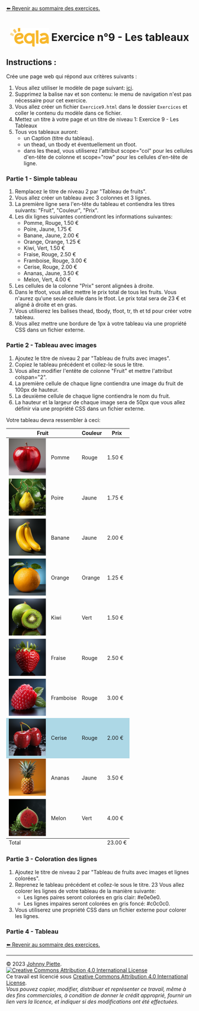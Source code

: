 
[:arrow_left: Revenir au sommaire des exercices.](/Exercices/README.md#exercices)
<h1 id="exercice9" style="display: flex; align-items: center; justify-content: center;">
    <img src="/Images/Eqla.png" style="height:50px" alt="Logo d'Eqla">
    &nbsp;Exercice n°9 - Les tableaux
</h1>

## Instructions :

Crée une page web qui répond aux critères suivants :

1. Vous allez utiliser le modèle de page suivant: [ici](https://raw.githubusercontent.com/ZamBoyle/Eqla_HTML/master/Exercices/template.html).
2. Supprimez la balise nav et son contenu: le menu de navigation n'est pas nécessaire pour cet exercice.
2. Vous allez créer un fichier `Exercice9.html` dans le dossier `Exercices` et coller le contenu du modèle dans ce fichier.
3. Mettez un titre à votre page et un titre de niveau 1: Exercice 9 - Les Tableaux
4. Tous vos tableaux auront:
    - un Caption (titre du tableau).
    - un thead, un tbody et éventuellement un tfoot.
    - dans les thead, vous utiliserez l'attribut scope="col" pour les cellules d'en-tête de colonne et scope="row" pour les cellules d'en-tête de ligne.

### Partie 1 - Simple tableau
1. Remplacez le titre de niveau 2 par "Tableau de fruits".
2. Vous allez créer un tableau avec 3 colonnes et 3 lignes.
3. La première ligne sera l'en-tête du tableau et contiendra les titres suivants: "Fruit", "Couleur", "Prix".
4. Les dix lignes suivantes contiendront les informations suivantes:
    * Pomme, Rouge, 1.50 €
    * Poire, Jaune, 1.75 €
    * Banane, Jaune, 2.00 €
    * Orange, Orange, 1.25 €
    * Kiwi, Vert, 1.50 €
    * Fraise, Rouge, 2.50 €
    * Framboise, Rouge, 3.00 €
    * Cerise, Rouge, 2.00 €
    * Ananas, Jaune, 3.50 €
    * Melon, Vert, 4.00 €
5. Les cellules de la colonne "Prix" seront alignées à droite.
6. Dans le tfoot, vous allez mettre le prix total de tous les fruits. Vous n'aurez qu'une seule cellule dans le tfoot. Le prix total sera de 23 € et aligné à droite et en gras.
7. Vous utiliserez les balises thead, tbody, tfoot, tr, th et td pour créer votre tableau.
8. Vous allez mettre une bordure de 1px à votre tableau via une propriété CSS dans un fichier externe.

### Partie 2 - Tableau avec images
1. Ajoutez le titre de niveau 2 par "Tableau de fruits avec images".
2. Copiez le tableau précédent et collez-le sous le titre.
3. Vous allez modifier l'entête de colonne "Fruit" et mettre l'attribut colspan="2".
4. La première cellule de chaque ligne contiendra une image du fruit de 100px de hauteur.
5. La deuxième cellule de chaque ligne contiendra le nom du fruit.
6. La hauteur et la largeur de chaque image sera de 50px que vous allez définir via une propriété CSS dans un fichier externe.

Votre tableau devra ressembler à ceci:
<table>
    <thead>
        <tr>
            <th scope="col" colspan="2">Fruit</th>
            <th scope="col">Couleur</th>
            <th scope="col">Prix</th>
        </tr>
    </thead>
    <tbody>
        <tr>
            <td><img src="Images/pomme.png" alt="Pomme" style="height:100px"></td>        
            <td>Pomme</td>
            <td>Rouge</td>
            <td>1.50 €</td>
        </tr>
        <tr>
            <td><img src="Images/poire.png" alt="Poire" style="height:100px"></td>          
            <td>Poire</td>
            <td>Jaune</td>
            <td>1.75 €</td>
        </tr>
        <tr>
            <td><img src="Images/banane.png" alt="Banane" style="height:100px"></td>        
            <td>Banane</td>
            <td>Jaune</td>
            <td>2.00 €</td>
        </tr>
        <tr>
            <td><img src="Images/orange.png" alt="Orange" style="height:100px"></td>        
            <td>Orange</td>
            <td>Orange</td>
            <td>1.25 €</td>
        </tr>
        <tr>
            <td><img src="Images/kiwi.png" alt="Kiwi" style="height:100px"></td>        
            <td>Kiwi</td>
            <td>Vert</td>
            <td>1.50 €</td>
        </tr>
        <tr>
            <td><img src="Images/fraise.png" alt="Fraise" style="height:100px"></td>        
            <td>Fraise</td>
            <td>Rouge</td>
            <td>2.50 €</td>
        </tr>
        <tr>
            <td><img src="Images/framboise.png" alt="Framboise" style="height:100px"></td>        
            <td>Framboise</td>
            <td>Rouge</td>
            <td>3.00 €</td>
        </tr>
        <tr style="background-color:lightblue">
            <td><img src="Images/cerise.png" alt="Cerise" style="height:100px"></td>        
            <td>Cerise</td>
            <td>Rouge</td>
            <td>2.00 €</td>
        </tr>
        <tr>
            <td><img src="Images/ananas.png" alt="Ananas" style="height:100px"></td>        
            <td>Ananas</td>
            <td>Jaune</td>
            <td>3.50 €</td>
        </tr>
        <tr>
            <td><img src="Images/melon.png" alt="Melon" style="height:100px"></td>        
            <td>Melon</td>
            <td>Vert</td>
            <td>4.00 €</td>
        </tr>
    </tbody>
    <tfoot>
        <tr>
            <td colspan="3">Total</td>
            <td style="text-align: right;">23.00 €</td>
        </tr>
    </tfoot>
</table>


### Partie 3 - Coloration des lignes
1. Ajoutez le titre de niveau 2 par "Tableau de fruits avec images et lignes colorées".
2. Reprenez le tableau précédent et collez-le sous le titre.
23 Vous allez colorer les lignes de votre tableau de la manière suivante:
    * Les lignes paires seront colorées en gris clair: #e0e0e0.
    * Les lignes impaires seront colorées en gris foncé: #c0c0c0.
3. Vous utiliserez une propriété CSS dans un fichier externe pour colorer les lignes.

### Partie 4 - Tableau 




<!-- ## Correction
 Comparez le rendu de votre page avec la page web suivante: [Correction Exercie9](http://zamboyle.github.io/htmlpreview/?https://github.com/ZamBoyle/Eqla_HTML/blob/master/Exercices/Corrections/pages/Exercice9.html). -->

[:arrow_left: Revenir au sommaire des exercices.](/Exercices/README.md#exercices)

---
&copy; 2023 [Johnny Piette](https://github.com/ZamBoyle).  
[![Creative Commons Attribution 4.0 International License](https://i.creativecommons.org/l/by/4.0/88x31.png)](https://creativecommons.org/licenses/by/4.0/)  
Ce travail est licencié sous [Creative Commons Attribution 4.0 International License](https://creativecommons.org/licenses/by/4.0/).   
_Vous pouvez copier, modifier, distribuer et représenter ce travail, même à des fins commerciales, à condition de donner le crédit approprié, fournir un lien vers la licence, et indiquer si des modifications ont été effectuées._
